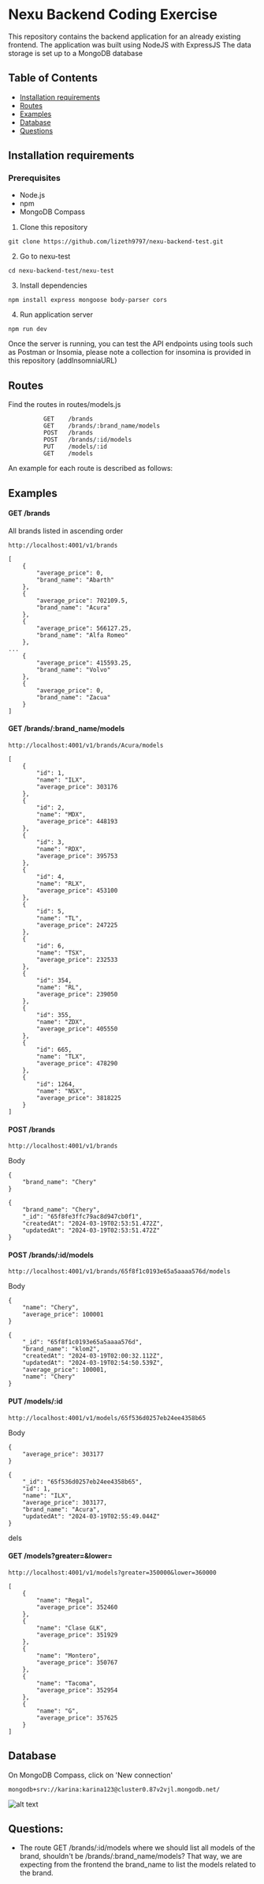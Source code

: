 # Nexu Backend Coding Exercise
This repository contains the backend application for an already existing frontend.
The application was built using NodeJS with ExpressJS
The data storage is set up to a MongoDB database 

## Table of Contents

- [Installation requirements](#installation)
- [Routes](#routes)
- [Examples](#examples)
- [Database](#database)
- [Questions](#questions)

## Installation requirements
### Prerequisites
- Node.js
- npm
- MongoDB Compass

1. Clone this repository
```console
git clone https://github.com/lizeth9797/nexu-backend-test.git
```
2. Go to nexu-test
```console
cd nexu-backend-test/nexu-test 
```
3. Install dependencies
```console
npm install express mongoose body-parser cors
```
4. Run application server
```console
npm run dev
```

Once the server is running, you can test the API endpoints using tools such as Postman or Insomia, please note a collection for insomina is provided in this repository (addInsomniaURL)

## Routes
Find the routes in routes/models.js
```
          GET    /brands
          GET    /brands/:brand_name/models
          POST   /brands
          POST   /brands/:id/models
          PUT    /models/:id
          GET    /models
```
An example for each route is described as follows:

##  Examples
#### GET    /brands
All brands listed in ascending order
```
http://localhost:4001/v1/brands
```
```
[
	{
		"average_price": 0,
		"brand_name": "Abarth"
	},
	{
		"average_price": 702109.5,
		"brand_name": "Acura"
	},
	{
		"average_price": 566127.25,
		"brand_name": "Alfa Romeo"
	},
...
	{
		"average_price": 415593.25,
		"brand_name": "Volvo"
	},
	{
		"average_price": 0,
		"brand_name": "Zacua"
	}
]
```
#### GET    /brands/:brand_name/models
```
http://localhost:4001/v1/brands/Acura/models
```
```
[
	{
		"id": 1,
		"name": "ILX",
		"average_price": 303176
	},
	{
		"id": 2,
		"name": "MDX",
		"average_price": 448193
	},
	{
		"id": 3,
		"name": "RDX",
		"average_price": 395753
	},
	{
		"id": 4,
		"name": "RLX",
		"average_price": 453100
	},
	{
		"id": 5,
		"name": "TL",
		"average_price": 247225
	},
	{
		"id": 6,
		"name": "TSX",
		"average_price": 232533
	},
	{
		"id": 354,
		"name": "RL",
		"average_price": 239050
	},
	{
		"id": 355,
		"name": "ZDX",
		"average_price": 405550
	},
	{
		"id": 665,
		"name": "TLX",
		"average_price": 478290
	},
	{
		"id": 1264,
		"name": "NSX",
		"average_price": 3818225
	}
]
```

#### POST    /brands
```
http://localhost:4001/v1/brands
```
Body
```
{
	"brand_name": "Chery"
}
```
```
{
	"brand_name": "Chery",
	"_id": "65f8fe3ffc79ac8d947cb0f1",
	"createdAt": "2024-03-19T02:53:51.472Z",
	"updatedAt": "2024-03-19T02:53:51.472Z"
}
```

#### POST    /brands/:id/models
```
http://localhost:4001/v1/brands/65f8f1c0193e65a5aaaa576d/models
```
Body
```
{
	"name": "Chery",
	"average_price": 100001
}
```
```
{
	"_id": "65f8f1c0193e65a5aaaa576d",
	"brand_name": "klom2",
	"createdAt": "2024-03-19T02:00:32.112Z",
	"updatedAt": "2024-03-19T02:54:50.539Z",
	"average_price": 100001,
	"name": "Chery"
}
```

#### PUT    /models/:id
```
http://localhost:4001/v1/models/65f536d0257eb24ee4358b65
```
Body
```
{
	"average_price": 303177
}
```
```
{
	"_id": "65f536d0257eb24ee4358b65",
	"id": 1,
	"name": "ILX",
	"average_price": 303177,
	"brand_name": "Acura",
	"updatedAt": "2024-03-19T02:55:49.044Z"
}
```
dels
#### GET    /models?greater=&lower=
```
http://localhost:4001/v1/models?greater=350000&lower=360000
```
```
[
	{
		"name": "Regal",
		"average_price": 352460
	},
	{
		"name": "Clase GLK",
		"average_price": 351929
	},
	{
		"name": "Montero",
		"average_price": 350767
	},
	{
		"name": "Tacoma",
		"average_price": 352954
	},
	{
		"name": "G",
		"average_price": 357625
	}
]
```

##  Database
On MongoDB Compass, click on 'New connection'
```
mongodb+srv://karina:karina123@cluster0.87v2vjl.mongodb.net/ 
```
![alt text](addImageURL)


## Questions:
- The route GET /brands/:id/models where we should list all models of the brand, shouldn't be /brands/:brand_name/models? That way, we are expecting from the frontend the brand_name to list the models related to the brand.


